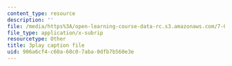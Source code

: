 ```yaml
---
content_type: resource
description: ''
file: /media/https%3A/open-learning-course-data-rc.s3.amazonaws.com/7-014-introductory-biology-spring-2005/906a6cf4c60a60c07aba0dfb7b560e3e_rKquepVheyM.srt
file_type: application/x-subrip
resourcetype: Other
title: 3play caption file
uid: 906a6cf4-c60a-60c0-7aba-0dfb7b560e3e
---
```

